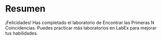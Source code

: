 # Resumen

¡Felicidades! Has completado el laboratorio de Encontrar las Primeras N Coincidencias. Puedes practicar más laboratorios en LabEx para mejorar tus habilidades.
